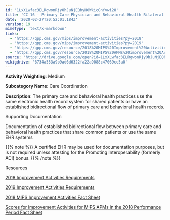 ```yaml
---
id: '1LxXLwfac3ELRgwonRjyOhJuNjEQbyH0WkicGnYvwi28'
title: 'CC 16 - Primary Care Physician and Behavioral Health Bilateral Electronic Exchange of Information for Shared Patients'
date: '2020-02-27T20:52:01.184Z'
version: 19
mimeType: 'text/x-markdown'
links:
  - 'https://qpp.cms.gov/mips/improvement-activities?py=2018'
  - 'https://qpp.cms.gov/mips/improvement-activities?py=2019'
  - 'https://qpp.cms.gov/resource/2018%20MIPS%20Improvement%20Activities%20Fact%20Sheet'
  - 'https://qpp.cms.gov/resource/2018%20MIPS%20APMs%20improvement%20Activities%20scores%20fact%20sheet'
source: 'https://drive.google.com/open?id=1LxXLwfac3ELRgwonRjyOhJuNjEQbyH0WkicGnYvwi28'
wikigdrive: '6734a553a9b9ad6d6322fa22a9088c47069cc5a0'
---
```

**Activity Weighting**: Medium

**Subcategory Name**: Care Coordination

**Description**: The primary care and behavioral health practices use the same electronic health record system for shared patients or have an established bidirectional flow of primary care and behavioral health records.

Supporting Documentation

Documentation of established bidirectional flow between primary care and behavioral health practices that share common patients or use the same EHR systems

{{% note %}}
A certified EHR may be used for documentation purposes, but is not required unless attesting for the Promoting Interoperability (formerly ACI) bonus.
{{% /note %}}

Resources

[2018 Improvement Activities Requirements](https://qpp.cms.gov/mips/improvement-activities?py=2018)

[2019 Improvement Activities Requirements](https://qpp.cms.gov/mips/improvement-activities?py=2019)

[2018 MIPS Improvement Activities Fact Sheet](https://qpp.cms.gov/resource/2018%20MIPS%20Improvement%20Activities%20Fact%20Sheet)

[Scores for Improvement Activities for MIPS APMs in the 2018 Performance Period Fact Sheet](https://qpp.cms.gov/resource/2018%20MIPS%20APMs%20improvement%20Activities%20scores%20fact%20sheet)
